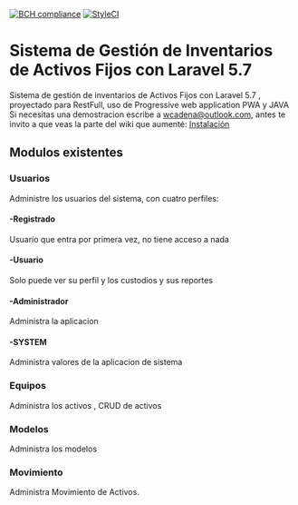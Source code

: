 [![BCH compliance](https://bettercodehub.com/edge/badge/wcadena/inventarioFinalApp?branch=master)](https://bettercodehub.com/)
[![StyleCI](https://github.styleci.io/repos/98135155/shield?branch=master)](https://github.styleci.io/repos/98135155)
# Sistema de Gestión de Inventarios de Activos Fijos con Laravel 5.7

Sistema de gestión de inventarios de Activos Fijos con Laravel 5.7 , proyectado para RestFull, uso de Progressive web application PWA y JAVA
Si necesitas una demostracion escribe a wcadena@outlook.com, antes te invito a que veas la parte del wiki que aumenté:
[Instalación](https://github.com/wcadena/inventarioFinalApp/wiki/Instalaci%C3%B3n)

## Modulos existentes

### Usuarios
Administre los usuarios del sistema, con cuatro perfiles:
#### -Registrado
Usuario que entra por primera vez, no tiene acceso a nada
#### -Usuario
Solo puede ver su perfil y los custodios y sus reportes
#### -Administrador
Administra la aplicacion
#### -SYSTEM
Administra valores de la aplicacion de sistema


### Equipos
Administra los activos , CRUD de activos

### Modelos
Administra los modelos

### Movimiento
Administra Movimiento de Activos.

